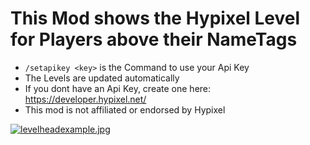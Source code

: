 # This Mod shows the Hypixel Level for Players above their NameTags

-  `/setapikey <key>` is the Command to use your Api Key
- The Levels are updated automatically
- If you dont have an Api Key, create one here: https://developer.hypixel.net/
- This mod is not affiliated or endorsed by Hypixel
  
[![levelheadexample.jpg](https://i.postimg.cc/Kzy6PN7H/levelheadexample.jpg)](https://postimg.cc/xktpYL4v)
